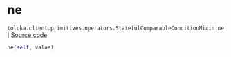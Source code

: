 # ne
`toloka.client.primitives.operators.StatefulComparableConditionMixin.ne` | [Source code](https://github.com/Toloka/toloka-kit/blob/v1.1.4/src/client/primitives/operators.py#L200)

```python
ne(self, value)
```

